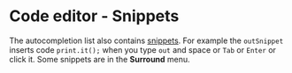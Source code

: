 # Code editor - Snippets

The autocompletion list also contains [snippets](Snippets.html). For example the `outSnippet` inserts code `print.it();` when you type `out` and space or `Tab` or `Enter` or click it. Some snippets are in the **Surround** menu.